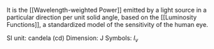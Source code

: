 It is the [[Wavelength-weighted Power]] emitted by a light source in a particular direction per unit solid angle, based on the [[Luminosity Functions]], a standardized model of the sensitivity of the human eye.

SI unit: candela (cd)
Dimension: J
Symbols: $I_v$